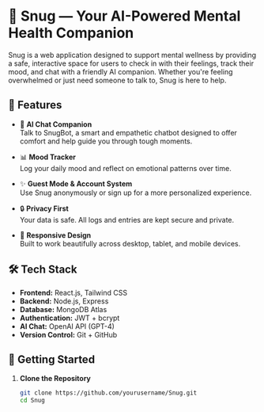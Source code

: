 # 🧠 Snug — Your AI-Powered Mental Health Companion

Snug is a web application designed to support mental wellness by providing a safe, interactive space for users to check in with their feelings, track their mood, and chat with a friendly AI companion. Whether you're feeling overwhelmed or just need someone to talk to, Snug is here to help.

## 🌟 Features

- 🤖 **AI Chat Companion**  
  Talk to SnugBot, a smart and empathetic chatbot designed to offer comfort and help guide you through tough moments.

- 📊 **Mood Tracker**  
  Log your daily mood and reflect on emotional patterns over time.

- ✨ **Guest Mode & Account System**  
  Use Snug anonymously or sign up for a more personalized experience.

- 🔒 **Privacy First**  
  Your data is safe. All logs and entries are kept secure and private.

- 📱 **Responsive Design**  
  Built to work beautifully across desktop, tablet, and mobile devices.

## 🛠 Tech Stack

- **Frontend:** React.js, Tailwind CSS  
- **Backend:** Node.js, Express  
- **Database:** MongoDB Atlas  
- **Authentication:** JWT + bcrypt  
- **AI Chat:** OpenAI API (GPT-4)  
- **Version Control:** Git + GitHub

## 🚀 Getting Started

1. **Clone the Repository**
   ```bash
   git clone https://github.com/yourusername/Snug.git
   cd Snug
